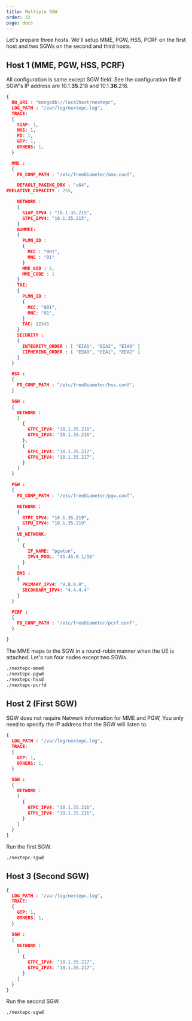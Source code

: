 ```yaml
---
title: Multiple SGW
order: 32
page: docs
---
```



Let's prepare three hosts. We'll setup MME, PGW, HSS, PCRF on the first host and two SGWs on the second and third hosts.

## Host 1 (MME, PGW, HSS, PCRF)

All configuration is same except SGW field. See the configuration file if SGW's IP address are 10.1.**35**.218 and 10.1.**36**.218.

```json
{
  DB_URI : "mongodb://localhost/nextepc",
  LOG_PATH : "/var/log/nextepc.log",
  TRACE:
  {
    S1AP: 1,
    NAS: 1,
    FD: 1,
    GTP: 1,
    OTHERS: 1,
  }

  MME :
  {
    FD_CONF_PATH : "/etc/freeDiameter/mme.conf",

    DEFAULT_PAGING_DRX : "v64",
#RELATIVE_CAPACITY : 255,

    NETWORK :
    {
      S1AP_IPV4 : "10.1.35.215",
      GTPC_IPV4: "10.1.35.215",
    }
    GUMMEI:
    {
      PLMN_ID : 
      {
        MCC : "001",
        MNC : "01"
      }
      MME_GID : 2,
      MME_CODE : 1
    }
    TAI:
    {
      PLMN_ID :
      {
        MCC: "001",
        MNC: "01",
      }
      TAC: 12345
    }
    SECURITY :
    {
      INTEGRITY_ORDER : [ "EIA1", "EIA2", "EIA0" ]
      CIPHERING_ORDER : [ "EEA0", "EEA1", "EEA2" ]
    }
  }

  HSS :
  {
    FD_CONF_PATH : "/etc/freeDiameter/hss.conf",
  }

  SGW :
  {
    NETWORK :
    [
      {
        GTPC_IPV4: "10.1.35.216",
        GTPU_IPV4: "10.1.35.216",
      },
      {
        GTPC_IPV4: "10.1.35.217",
        GTPU_IPV4: "10.1.35.217",
      }
    ]
  }

  PGW :
  {
    FD_CONF_PATH : "/etc/freeDiameter/pgw.conf",

    NETWORK :
    {
      GTPC_IPV4: "10.1.35.219",
      GTPU_IPV4: "10.1.35.219"
    }
    UE_NETWORK:
    [
      {
        IF_NAME: "pgwtun",
        IPV4_POOL: "45.45.0.1/16"
      }
    ]
    DNS :
    {
      PRIMARY_IPV4: "8.8.8.8",
      SECONDARY_IPV4: "4.4.4.4"
    }
  }

  PCRF :
  {
    FD_CONF_PATH : "/etc/freeDiameter/pcrf.conf",
  }

}
```

The MME maps to the SGW in a round-robin manner when the UE is attached. Let's run four nodes except two SGWs.

```bash
./nextepc-mmed
./nextepc-pgwd
./nextepc-hssd
./nextepc-pcrfd
```

## Host 2 (First SGW)

SGW does not require Network information for MME and PGW, You only need to specify the IP address that the SGW will listen to.

```json
{
  LOG_PATH : "/var/log/nextepc.log",
  TRACE:
  {
    GTP: 1,
    OTHERS: 1,
  }

  SGW :
  {
    NETWORK :
    [
      {
        GTPC_IPV4: "10.1.35.216",
        GTPU_IPV4: "10.1.35.216",
      }
    ]
  }
}
```

Run the first SGW.

```bash
./nextepc-sgwd
```

## Host 3 (Second SGW)

```json
{
  LOG_PATH : "/var/log/nextepc.log",
  TRACE:
  {
    GTP: 1,
    OTHERS: 1,
  }

  SGW :
  {
    NETWORK :
    [
      {
        GTPC_IPV4: "10.1.35.217",
        GTPU_IPV4: "10.1.35.217",
      }
    ]
  }
}
```

Run the second SGW.

```bash
./nextepc-sgwd
```
